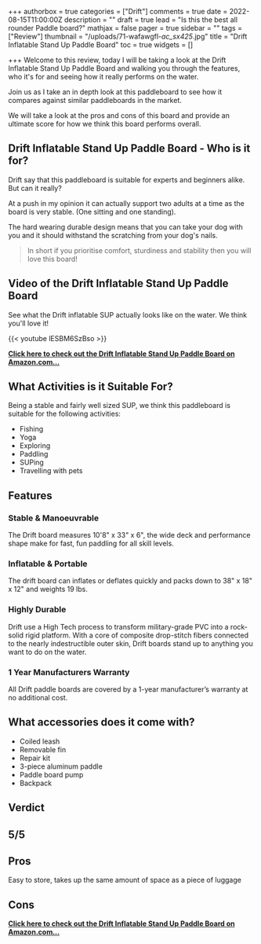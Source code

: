 +++
authorbox = true
categories = ["Drift"]
comments = true
date = 2022-08-15T11:00:00Z
description = ""
draft = true
lead = "Is this the best all rounder Paddle board?"
mathjax = false
pager = true
sidebar = ""
tags = ["Review"]
thumbnail = "/uploads/71-wafawgfl-_ac_sx425_.jpg"
title = "Drift Inflatable Stand Up Paddle Board"
toc = true
widgets = []

+++
Welcome to this review, today I will be taking a look at the Drift Inflatable Stand Up Paddle Board and walking you through the features, who it's for and seeing how it really performs on the water.

Join us as I take an in depth look at this paddleboard to see how it compares against similar paddleboards in the market.  

We will take a look at the pros and cons of this board and provide an ultimate score for how we think this board performs overall.

## Drift Inflatable Stand Up Paddle Board - Who is it for?

Drift say that this paddleboard is suitable for experts and beginners alike. But can it really? 

At a push in my opinion it can actually support two adults at a time as the board is very stable. (One sitting and one standing).  

The hard wearing durable design means that you can take your dog with you and it should withstand the scratching from your dog's nails.

> In short if you prioritise comfort, sturdiness and stability then you will love this board!

## Video of the Drift Inflatable Stand Up Paddle Board

See what the Drift inflatable SUP actually looks like on the water.  We think you'll love it!

{{< youtube lESBM6SzBso >}}

[**Click here to check out the Drift Inflatable Stand Up Paddle Board  on Amazon.com...**](#)

## What Activities is it Suitable For?

Being a stable and fairly well sized SUP, we think this paddleboard is suitable for the following activities:

* Fishing
* Yoga
* Exploring 
* Paddling
* SUPing
* Travelling with pets

## Features

### Stable & Manoeuvrable

The Drift board measures 10'8" x 33" x 6", the wide deck and performance shape make for fast, fun paddling for all skill levels.

### Inflatable & Portable

The drift board can inflates or deflates quickly and packs down to 38" x 18" x 12" and weights 19 lbs. 

### Highly Durable

Drift use a High Tech process to transform military-grade PVC into a rock-solid rigid platform. With a core of composite drop-stitch fibers connected to the nearly indestructible outer skin, Drift boards stand up to anything you want to do on the water.

### 1 Year Manufacturers Warranty

All Drift paddle boards are covered by a 1-year manufacturer’s warranty at no additional cost. 

## What accessories does it come with?

* Coiled leash
* Removable fin
* Repair kit
* 3-piece aluminum paddle
* Paddle board pump
* Backpack

## Verdict

## 5/5

## Pros

Easy to store, takes up the same amount of space as a piece of luggage

## Cons

[**Click here to check out the Drift Inflatable Stand Up Paddle Board  on Amazon.com...**](#)
